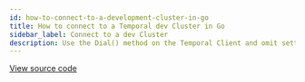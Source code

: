 ```yaml
---
id: how-to-connect-to-a-development-cluster-in-go
title: How to connect to a Temporal dev Cluster in Go
sidebar_label: Connect to a dev Cluster
description: Use the Dial() method on the Temporal Client and omit setting any client options. If there is a local dev Cluster running, the Client will connect to it.
---
```


<a class="dacx-source-link" href="https://github.com/temporalio/documentation-samples-go/blob/main/yourappyourappgateway/main_dacx.go">View source code</a>

```go
```
